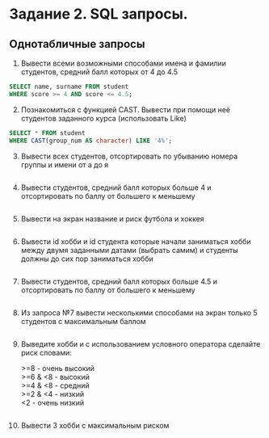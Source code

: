 # Задание 2. SQL запросы.

## Однотабличные запросы

1. Вывести всеми возможными способами имена и фамилии студентов, средний балл которых от 4 до 4.5

```SQL
SELECT name, surname FROM student
WHERE score >= 4 AND score <= 4.5;
```

2. Познакомиться с функцией CAST. Вывести при помощи неё студентов заданного курса (использовать Like)

```SQL
SELECT * FROM student
WHERE CAST(group_num AS character) LIKE '4%';
```

3. Вывести всех студентов, отсортировать по убыванию номера группы и имени от а до я

```SQL

```

4. Вывести студентов, средний балл которых больше 4 и отсортировать по баллу от большего к меньшему

```SQL

```

5. Вывести на экран название и риск футбола и хоккея

```SQL

```

6. Вывести id хобби и id студента которые начали заниматься хобби между двумя заданными датами (выбрать самим) и студенты должны до сих пор заниматься хобби

```SQL

```

7. Вывести студентов, средний балл которых больше 4.5 и отсортировать по баллу от большего к меньшему

```SQL

```

8. Из запроса №7 вывести несколькими способами на экран только 5 студентов с максимальным баллом

```SQL

```

9. Выведите хобби и с использованием условного оператора сделайте риск словами:
  
   \>=8 - очень высокий  
   \>=6 & <8 - высокий  
   \>=4 & <8 - средний  
   \>=2 & <4 - низкий  
   \<2 - очень низкий  

```SQL

```

10. Вывести 3 хобби с максимальным риском

```SQL

```
